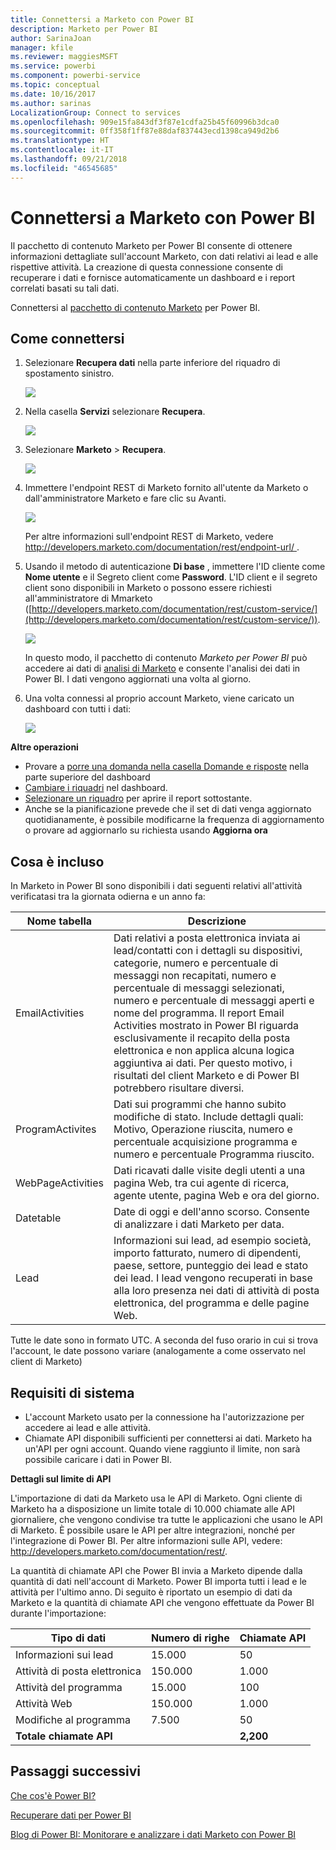 ```yaml
---
title: Connettersi a Marketo con Power BI
description: Marketo per Power BI
author: SarinaJoan
manager: kfile
ms.reviewer: maggiesMSFT
ms.service: powerbi
ms.component: powerbi-service
ms.topic: conceptual
ms.date: 10/16/2017
ms.author: sarinas
LocalizationGroup: Connect to services
ms.openlocfilehash: 909e15fa843df3f87e1cdfa25b45f60996b3dca0
ms.sourcegitcommit: 0ff358f1ff87e88daf837443ecd1398ca949d2b6
ms.translationtype: HT
ms.contentlocale: it-IT
ms.lasthandoff: 09/21/2018
ms.locfileid: "46545685"
---
```

# <a name="connect-to-marketo-with-power-bi"></a>Connettersi a Marketo con Power BI
Il pacchetto di contenuto Marketo per Power BI consente di ottenere informazioni dettagliate sull'account Marketo, con dati relativi ai lead e alle rispettive attività. La creazione di questa connessione consente di recuperare i dati e fornisce automaticamente un dashboard e i report correlati basati su tali dati.

Connettersi al [pacchetto di contenuto Marketo](https://app.powerbi.com/getdata/services/marketo) per Power BI.

## <a name="how-to-connect"></a>Come connettersi
1. Selezionare **Recupera dati** nella parte inferiore del riquadro di spostamento sinistro.
   
   ![](media/service-connect-to-marketo/pbi_getdata.png)
2. Nella casella **Servizi** selezionare **Recupera**.
   
   ![](media/service-connect-to-marketo/pbi_getservices.png) 
3. Selezionare **Marketo** \> **Recupera**.
   
   ![](media/service-connect-to-marketo/marketo.png)
4. Immettere l'endpoint REST di Marketo fornito all'utente da Marketo o dall'amministratore Marketo e fare clic su Avanti.
   
   ![](media/service-connect-to-marketo/pbi_marketoconnect.png)
   
   Per altre informazioni sull'endpoint REST di Marketo, vedere [http://developers.marketo.com/documentation/rest/endpoint-url/ ](http://developers.marketo.com/documentation/rest/endpoint-url/).
5. Usando il metodo di autenticazione **Di base** , immettere l'ID cliente come **Nome utente** e il Segreto client come **Password**. L'ID client e il segreto client sono disponibili in Marketo o possono essere richiesti all'amministratore di Mmarketo ([http://developers.marketo.com/documentation/rest/custom-service/](http://developers.marketo.com/documentation/rest/custom-service/)). 
   
   ![](media/service-connect-to-marketo/pbi_marketosignin.png)
   
   In questo modo, il pacchetto di contenuto *Marketo per Power BI* può accedere ai dati di [analisi di Marketo](https://powerbi.microsoft.com/integrations/marketo) e consente l'analisi dei dati in Power BI. I dati vengono aggiornati una volta al giorno.
6. Una volta connessi al proprio account Marketo, viene caricato un dashboard con tutti i dati:
   
   ![](media/service-connect-to-marketo/pbi_marketodash.png)

**Altre operazioni**

* Provare a [porre una domanda nella casella Domande e risposte](consumer/end-user-q-and-a.md) nella parte superiore del dashboard
* [Cambiare i riquadri](service-dashboard-edit-tile.md) nel dashboard.
* [Selezionare un riquadro](consumer/end-user-tiles.md) per aprire il report sottostante.
* Anche se la pianificazione prevede che il set di dati venga aggiornato quotidianamente, è possibile modificarne la frequenza di aggiornamento o provare ad aggiornarlo su richiesta usando **Aggiorna ora**

## <a name="whats-included"></a>Cosa è incluso
In Marketo in Power BI sono disponibili i dati seguenti relativi all'attività verificatasi tra la giornata odierna e un anno fa:

| Nome tabella | Descrizione |
| --- | --- |
| EmailActivities |Dati relativi a posta elettronica inviata ai lead/contatti con i dettagli su dispositivi, categorie, numero e percentuale di messaggi non recapitati, numero e percentuale di messaggi selezionati, numero e percentuale di messaggi aperti e nome del programma. Il report Email Activities mostrato in Power BI riguarda esclusivamente il recapito della posta elettronica e non applica alcuna logica aggiuntiva ai dati. Per questo motivo, i risultati del client Marketo e di Power BI potrebbero risultare diversi. |
| ProgramActivites |Dati sui programmi che hanno subito modifiche di stato. Include dettagli quali: Motivo, Operazione riuscita, numero e percentuale acquisizione programma e numero e percentuale Programma riuscito. |
| WebPageActivities |Dati ricavati dalle visite degli utenti a una pagina Web, tra cui agente di ricerca, agente utente, pagina Web e ora del giorno. |
| Datetable |Date di oggi e dell'anno scorso.  Consente di analizzare i dati Marketo per data. |
| Lead |Informazioni sui lead, ad esempio società, importo fatturato, numero di dipendenti, paese, settore, punteggio dei lead e stato dei lead. I lead vengono recuperati in base alla loro presenza nei dati di attività di posta elettronica, del programma e delle pagine Web. |

Tutte le date sono in formato UTC. A seconda del fuso orario in cui si trova l'account, le date possono variare (analogamente a come osservato nel client di Marketo)

## <a name="system-requirements"></a>Requisiti di sistema
* L'account Marketo usato per la connessione ha l'autorizzazione per accedere ai lead e alle attività.
* Chiamate API disponibili sufficienti per connettersi ai dati.  Marketo ha un'API per ogni account.  Quando viene raggiunto il limite, non sarà possibile caricare i dati in Power BI. 

**Dettagli sul limite di API**

L'importazione di dati da Marketo usa le API di Marketo. Ogni cliente di Marketo ha a disposizione un limite totale di 10.000 chiamate alle API giornaliere, che vengono condivise tra tutte le applicazioni che usano le API di Marketo. È possibile usare le API per altre integrazioni, nonché per l'integrazione di Power BI. Per altre informazioni sulle API, vedere: <http://developers.marketo.com/documentation/rest/>.

La quantità di chiamate API che Power BI invia a Marketo dipende dalla quantità di dati nell'account di Marketo. Power BI importa tutti i lead e le attività per l'ultimo anno. Di seguito è riportato un esempio di dati da Marketo e la quantità di chiamate API che vengono effettuate da Power BI durante l'importazione:  

| Tipo di dati | Numero di righe | Chiamate API |
| --- | --- | --- |
| Informazioni sui lead |15.000 |50 |
| Attività di posta elettronica |150.000 |1.000 |
| Attività del programma |15.000 |100 |
| Attività Web |150.000 |1.000 |
| Modifiche al programma |7.500 |50 |
| **Totale chiamate API** | |**2,200** |

## <a name="next-steps"></a>Passaggi successivi
[Che cos'è Power BI?](power-bi-overview.md)

[Recuperare dati per Power BI](service-get-data.md)

[Blog di Power BI: Monitorare e analizzare i dati Marketo con Power BI](http://blogs.msdn.com/b/powerbi/archive/2015/03/19/monitor-and-analyze-your-marketo-data-with-power-bi.aspx)

